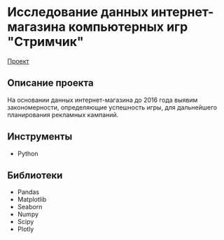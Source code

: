 # Исследование данных интернет-магазина компьютерных игр "Стримчик"
[Проект](https://github.com/GSW2012/Practicum-Portfolio/blob/main/12.%20Исследование%20данных%20интернет-магазина%20%22Стримчик%22/Исследование%20данных%20интернет-магазина%20Стримчик.ipynb)
## Описание проекта
На основании данных интернет-магазина до 2016 года выявим закономерности, определяющие успешность игры, для дальнейшего планирования рекламных кампаний.
## Инструменты
- Python
## Библиотеки
- Pandas 
- Matplotlib
- Seaborn
- Numpy
- Scipy
- Plotly
